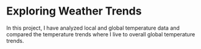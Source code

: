 # Exploring Weather Trends
In this project, I have analyzed local and global temperature data and compared the temperature trends where I live to overall global temperature trends.
